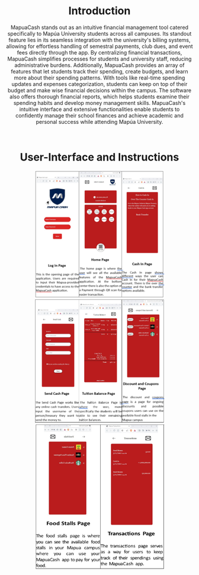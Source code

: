 <h1 align="center"> Introduction </h1>
<p align="center">
  MapuaCash stands out as an intuitive financial management tool catered specifically to
Mapúa University students across all campuses. Its standout feature lies in its seamless 
integration with the university's billing systems, allowing for effortless handling of 
semestral payments, club dues, and event fees directly through the app. By centralizing 
financial transactions, MapuaCash simplifies processes for students and university staff, 
reducing administrative burdens.
Additionally, MapuaCash provides an array of features that let students track their 
spending, create budgets, and learn more about their spending patterns. With tools like 
real-time spending updates and expenses categorization, students can keep on top of their 
budget and make wise financial decisions within the campus. The software also offers 
thorough financial reports, which helps students examine their spending habits and 
develop money management skills. MapuaCash's intuitive interface and extensive 
functionalities enable students to confidently manage their school finances and achieve 
academic and personal success while attending Mapúa University.
</p>
<br>
<h1 align="center"> User-Interface and Instructions </h1>

<div align="center">
  <img src="Assets/proto1.png" width="350">
  <img src="Assets/proto2.png" width="350">
  <img src="Assets/proto3.png" width="350">
</div>
